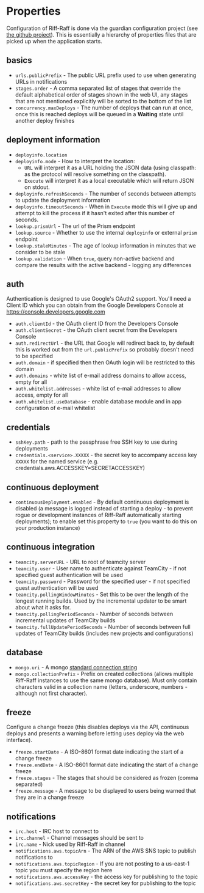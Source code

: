 <!--- prev:index next:auth -->
Properties
==========

Configuration of Riff-Raff is done via the guardian configuration project (see
[the github project](https://github.com/guardian/guardian-configuration)).  This is essentially a hierarchy of
properties files that are picked up when the application starts.

basics
------

 - `urls.publicPrefix` - The public URL prefix used to use when generating URLs in notifications
 - `stages.order` - A comma separated list of stages that override the default alphabetical order of stages shown in the
 web UI, any stages that are not mentioned explicitly will be sorted to the bottom of the list
 - `concurrency.maxDeploys` - The number of deploys that can run at once, once this is reached deploys will be queued in
 a **Waiting** state until another deploy finishes

deployment information
----------------------

 - `deployinfo.location`
 - `deployinfo.mode` - How to interpret the location:
    - `URL` will interpret it as a URL holding the JSON data (using classpath: as the protocol will resolve something on the classpath).
    - `Execute` will interpret it as a local executable which will return JSON on stdout.
 - `deployinfo.refreshSeconds` - The number of seconds between attempts to update the deployment information
 - `deployinfo.timeoutSeconds` - When in `Execute` mode this will give up and attempt to kill the process if it hasn't exited after this number of seconds.
 - `lookup.prismUrl` - The url of the Prism endpoint
 - `lookup.source` - Whether to use the internal `deployinfo` or external `prism` endpoint
 - `lookup.staleMinutes` - The age of lookup information in minutes that we consider to be stale
 - `lookup.validation` - When `true`, query non-active backend and compare the results with the active backend - logging any differences

auth
----

Authentication is designed to use Google's OAuth2 support. You'll need a Client ID which you can obtain from the Google Developers Console at https://console.developers.google.com

 - `auth.clientId` - the OAuth client ID from the Developers Console
 - `auth.clientSecret` - the OAuth client secret from the Developers Console
 - `auth.redirectUrl` - the URL that Google will redirect back to, by default this is worked out from the `url.publicPrefix` so probably doesn't need to be specified
 - `auth.domain` - if specified then then OAuth login will be restricted to this domain
 - `auth.domains` - white list of e-mail address domains to allow access, empty for all
 - `auth.whitelist.addresses` - white list of e-mail addresses to allow access, empty for all
 - `auth.whitelist.useDatabase` - enable database module and in app configuration of e-mail whitelist

credentials
-----------

 - `sshKey.path` - path to the passphrase free SSH key to use during deployments
 - `credentials.<service>.XXXXX` - the secret key to accompany access key `XXXXX` for the named service (e.g. credentials.aws.ACCESSKEY=SECRETACCESSKEY)

continuous deployment
---------------------

 - `continuousDeployment.enabled` - By default continuous deployment is disabled (a message is logged instead of
 starting a deploy - to prevent rogue or development instances of Riff-Raff automatically starting deployments);
 to enable set this property to `true` (you want to do this on your production instance)

continuous integration
----------------------

 - `teamcity.serverURL` - URL to root of teamcity server
 - `teamcity.user` - User name to authenticate against TeamCity - if not specified guest authentication will be used
 - `teamcity.password` - Password for the specified user - if not specified guest authentication will be used
 - `teamcity.pollingWindowMinutes` - Set this to be over the length of the longest running builds.  Used by the incremental updater to be smart about what it asks for.
 - `teamcity.pollingPeriodSeconds` - Number of seconds between incremental updates of TeamCity builds
 - `teamcity.fullUpdatePeriodSeconds` - Number of seconds between full updates of TeamCity builds (includes new projects and configurations)

database
--------

 - `mongo.uri` - A mongo [standard connection string](http://www.mongodb.org/display/DOCS/Connections)
 - `mongo.collectionPrefix` - Prefix on created collections (allows multiple Riff-Raff instances to use the same mongo database).  Must only contain characters valid in a collection name (letters, underscore, numbers - although not first character).

freeze
------

Configure a change freeze (this disables deploys via the API, continuous deploys and presents a warning before
letting uses deploy via the web interface).

 - `freeze.startDate` - A ISO-8601 format date indicating the start of a change freeze
 - `freeze.endDate` - A ISO-8601 format date indicating the start of a change freeze
 - `freeze.stages` - The stages that should be considered as frozen (comma separated)
 - `freeze.message` - A message to be displayed to users being warned that they are in a change freeze

notifications
-------------

 - `irc.host` - IRC host to connect to
 - `irc.channel` - Channel messages should be sent to
 - `irc.name` - Nick used by Riff-Raff in channel
 - `notifications.aws.topicArn` - The ARN of the AWS SNS topic to publish notifications to
 - `notifications.aws.topicRegion` - If you are not posting to a us-east-1 topic you must specify the region here
 - `notifications.aws.accessKey` - the access key for publishing to the topic
 - `notifications.aws.secretKey` - the secret key for publishing to the topic